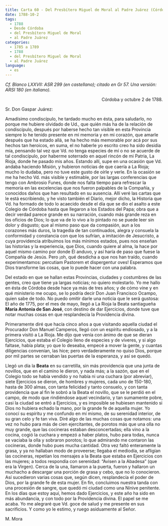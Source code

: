```yaml
---
title: Carta 60 - Del Presbítero Miguel de Moral al Padre Juárez (Córdoba, 2 de octubre de 1788).
date: 1788-10-2
tags:
  - 1788
  - Desde Córdoba
  - del Presbítero Miguel de Moral
  - al Padre Juárez
categories:
  - 1785 a 1789
  - 1788
  - del Presbítero Miguel de Moral
  - al Padre Juárez
language:
  - es
---
```


_Cf. Blanco LXXVII: ASR 299 (en castellano); citado en Gr 57.
Una versión: ARSI 180 (en italiano)._


<div align="right">
Córdoba y octubre 2 de 1788.
</div>

Sr. Don Gaspar Juárez:

Amadísimo condiscípulo, he tardado mucho en ésta, para saludarlo, no porque me hubiere olvidado de Ud., que quién más ha de la relación de condiscípulo, después por haberse hecho tan visible en esta Provincia siempre lo he tenido presente en mi memoria y en mi corazón, que amarle después que ha estado allá, se ha hecho más memorable por acá por sus hechos tan heroicos, en suma, el no haberle yo escrito creo ha sido desidia mía, pensando tal vez que Vd. no tenga especies de mí o no se acuerde de tal condiscípulo, por haberme soterrado en aquel rincón de mi Patria, La Rioja, donde he pasado mis años. Estando allí, supe en una ocasión que Vd. andaba haciendo Misión, y hubieron noticias de que caería a La Rioja; mucho lo dudaba, pero no tuve este gusto de oírle y verle. En la ocasión se me ha hecho Vd. más visible y estimable, por las largas conferencias que tengo con Ambrosio Funes, donde nos falta tiempo para refrescar la memoria en las excelencias que nos fueron palpables de la Compañía, y conocidos daños que han resultado en su ausencia. Allí veré las cartas que le está escribiendo, y he visto también el Diario, mejor dicho, la Historia que Vd. ha formado de todo lo acaecido desde el día que se dio el asalto a este Colegio de Córdoba hasta que llegaron a los Estados del Papa; obra que a decir verdad parece grande en su narración, cuando más grande reza en los oficios de Dios; lo que va de lo vivo a lo pintado no se puede leer sin dolor y disgusto; que al mismo paso que da compasión, aun a los corazones más duros, la tragedia de tan continuados, alegra y consuela la conformidad y constancia con que los sufrían, a imitación de Jesucristo, a cuya providencia atribuimos los más mínimos estados, pues nos enseñan las historias y la experiencia, que Dios, cuando quiere al alma, la hace por aquel mismo camino por donde Él anduvo, y así haría de paso que fuese la Compañía de Jesús. Pero ¡oh, qué desdicha a que nos han traído, cuando experimentamos: percutiam Pastorem et dispergentur oves! Esperamos que Dios transforme las cosas, que lo puede hacer con una palabra.

Del estado en que se hallan estas Provincias, ciudades y costumbres de las gentes, creo que tiene ya largas noticias; no quiero molestarlo. Yo me hallo en ésta de Córdoba desde hace ya más de tres años; y de cómo vine y en qué ministerio me ocupo, se lo podría decir Don Juan Francisco Ocampo, quien sabe de todo. No puedo omitir darle una noticia que le será gustosa: El año de 1775, por el mes de mayo, llegó a La Rioja la Beata santiagueña **María Antonia de San José**, con destino de dar Ejercicios, donde tuve que notar muchas cosas en que resplandecía la Providencia divina.

Primeramente diré que hacía cinco años a que visitando aquella ciudad el Procurador Don Manuel Camperos, llegó con un espíritu endiosado, y a la primera visitó a La Rioja. Me dijo que venía con ánimo de que se dieran Ejercicios, que estaba el Colegio lleno de especies y de víveres, y si algo faltase, había plata; yo que lo deseaba, empecé a mover la gente, y cuantas diligencias convenían, las hice; pero verdaderamente no quiso Dios, porque por mil partes se cerraban las puertas de la esperanza, y así se quedó.

Llegó un día la **Beata** en su carretilla, sin más providencia que una junta de novillos, que en el camino le dieron, y nada más; a la sazón, que en el Colegio todo se había vendido y no había ni una cuchara (por abreviar), siete Ejercicios se dieron, de hombres y mujeres, cada uno de 150-180, hasta de 300 almas, con tanta felicidad y  tanto consuelo, y con tanta providencia que al fin le sobró a la Beata el novillo, que se le perdió en el campo, de modo que rindiéndose aquel vecindario, y tan sumamente pobre, casi la ciudad se entró a Ejercicios, y es imposible se hubiesen mantenido si Dios no hubiera echado la mano, por la grande fe de aquella mujer. Yo conocí su espíritu y me confundo en mí mismo, de su serenidad interior, de su gran celo y fe tan viva. Diré algo de las muchas cosas que notamos: una vez no hubo para más de cien ejercitantes, de porotos más que una olla no muy grande, que las cocineras estaban desconcertadas; ella vino a la cocina, cogió la cuchara y empezó a haber platos, hubo para todas, nunca se vaciaba la olla y sobraron porotos; lo que admirando me contaron las cocineras, donde hubo pues mucha cantidad. Otra vez faltó enteramente la grasa, y ya no hallaban modo de proveerse; llegaba el mediodía, se afligían las cocineras, repetían los mensajes a la Beata que estaba en Ejercicios con las mujeres; a todos respondía con serenidad: “Avisen a la Abadesa” (que era la Virgen). Cerca de la una, llamaron a la puerta, fueron y hallaron un muchacho a descargar una porción de grasa y cebo, que no lo conocieron. Así sucedieron varias cosas que, según dicen, resplandecía el poder de Dios, por la grande fe de esta mujer. En fin, concluimos nuestra tanda con una procesión de sangre, que quedó  mi ciudad como una Nínive penitente. En los días que estoy aquí, hemos dado Ejercicios, y este año ha sido en más abundancia, y con todo por la Providencia divina. El papel se me acaba. Yo me alegraré que Vd. goce de salud y me presente en sus sacrificios. Y como yo le estimo, y ruego asiduamente al Señor.

M. Mora
